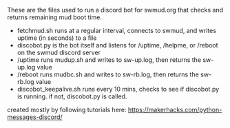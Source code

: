 These are the files used to run a discord bot for swmud.org that checks and returns remaining mud boot time.
  * fetchmud.sh runs at a regular interval, connects to swmud, and writes uptime (in seconds) to a file
  * discobot.py is the bot itself and listens for /uptime, /helpme, or /reboot on the swmud discord server
  * /uptime runs mudup.sh and writes to sw-up.log, then returns the sw-up.log value
  * /reboot runs mudbc.sh and writes to sw-rb.log, then returns the sw-rb.log value
  * discobot_keepalive.sh runs every 10 mins, checks to see if discobot.py is running. if not, discobot.py is called.


created mostly by following tutorials here: https://makerhacks.com/python-messages-discord/
